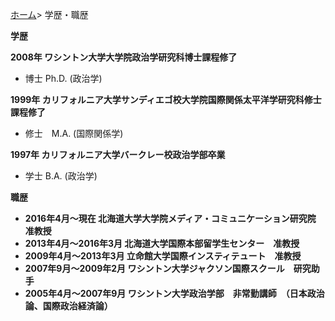 [ホーム](https://hirosasada.github.io/japanese-home/)> 学歴・職歴    
  
**学歴**  
  
**2008年	ワシントン大学大学院政治学研究科博士課程修了**   
- 博士 Ph.D. (政治学)  
  
**1999年	カリフォルニア大学サンディエゴ校大学院国際関係太平洋学研究科修士課程修了**  
- 修士　M.A. (国際関係学)  
  
**1997年	カリフォルニア大学バークレー校政治学部卒業**  
- 学士 B.A. (政治学)  
  
**職歴**  
  
- **2016年4月～現在	北海道大学大学院メディア・コミュニケーション研究院　准教授**  
- **2013年4月～2016年3月	北海道大学国際本部留学生センター　准教授**  
- **2009年4月～2013年3月	立命館大学国際インスティテュート　准教授**  
- **2007年9月～2009年2月	ワシントン大学ジャクソン国際スクール　研究助手**  
- **2005年4月～2007年9月	ワシントン大学政治学部　非常勤講師　（日本政治論、国際政治経済論）**  
  
